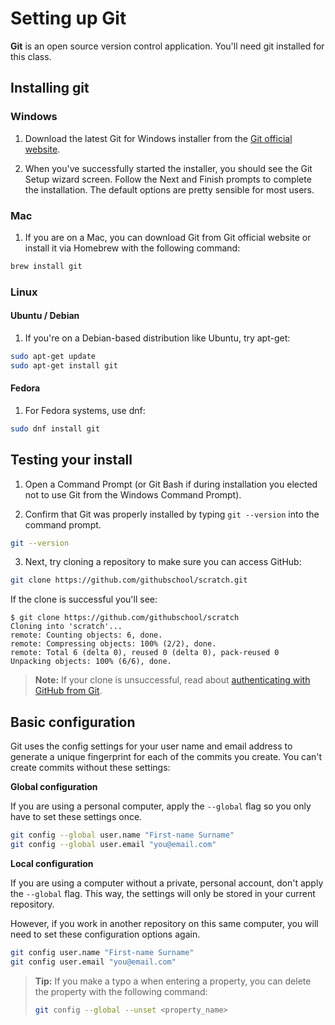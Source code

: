 # Setting up Git

**Git** is an open source version control application. You'll need git installed for this class.


## Installing git

### Windows

1. Download the latest Git for Windows installer from the [Git official website](https://git-scm.com/download/win).

2. When you've successfully started the installer, you should see the Git Setup wizard screen. Follow the Next and Finish prompts to complete the installation. The default options are pretty sensible for most users.

### Mac

1. If you are on a Mac, you can download Git from Git official website or install it via Homebrew with the following command:

```bash
brew install git
```

### Linux

#### Ubuntu / Debian

1. If you're on a Debian-based distribution like Ubuntu, try apt-get:

```bash
sudo apt-get update
sudo apt-get install git
```
#### Fedora

1. For Fedora systems, use dnf:

```bash
sudo dnf install git
```

## Testing your install

1. Open a Command Prompt (or Git Bash if during installation you elected not to use Git from the Windows Command Prompt).

2. Confirm that Git was properly installed by typing `git --version` into the command prompt.

```bash
git --version
```

3. Next, try cloning a repository to make sure you can access GitHub:

```sh
git clone https://github.com/githubschool/scratch.git
```

If the clone is successful you'll see:

```shell-session
$ git clone https://github.com/githubschool/scratch
Cloning into 'scratch'...
remote: Counting objects: 6, done.
remote: Compressing objects: 100% (2/2), done.
remote: Total 6 (delta 0), reused 0 (delta 0), pack-reused 0
Unpacking objects: 100% (6/6), done.
```

> **Note:** If your clone is unsuccessful, read about [authenticating with GitHub from Git](https://docs.github.com/github/getting-started-with-github/set-up-git#next-steps-authenticating-with-github-from-git). 

## Basic configuration

Git uses the config settings for your user name and email address to generate a unique fingerprint for each of the commits you create. You can't create commits without these settings:

**Global configuration**

If you are using a personal computer, apply the `--global` flag so you only have to set these settings once.

```sh
git config --global user.name "First-name Surname"
git config --global user.email "you@email.com"
```

**Local configuration**

If you are using a computer without a private, personal account, don't apply the `--global` flag. This way, the settings will only be stored in your current repository. 

However, if you work in another repository on this same computer, you will need to set these configuration options again.

```sh
git config user.name "First-name Surname"
git config user.email "you@email.com"
```

> **Tip:** If you make a typo a when entering a property, you can delete the property with the following command:
>
> ```sh
> git config --global --unset <property_name>
> ```
